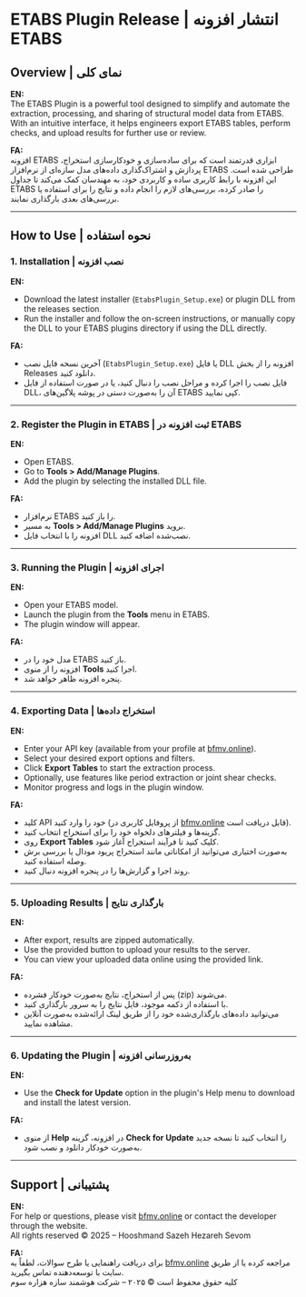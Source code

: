 # ETABS Plugin Release | انتشار افزونه ETABS

## Overview | نمای کلی

**EN:**  
The ETABS Plugin is a powerful tool designed to simplify and automate the extraction, processing, and sharing of structural model data from ETABS. With an intuitive interface, it helps engineers export ETABS tables, perform checks, and upload results for further use or review.

**FA:**  
افزونه ETABS ابزاری قدرتمند است که برای ساده‌سازی و خودکارسازی استخراج، پردازش و اشتراک‌گذاری داده‌های مدل سازه‌ای از نرم‌افزار ETABS طراحی شده است. این افزونه با رابط کاربری ساده و کاربردی خود، به مهندسان کمک می‌کند تا جداول ETABS را صادر کرده، بررسی‌های لازم را انجام داده و نتایج را برای استفاده یا بررسی‌های بعدی بارگذاری نمایند.

---

## How to Use | نحوه استفاده

### 1. Installation | نصب افزونه

**EN:**  
- Download the latest installer (`EtabsPlugin_Setup.exe`) or plugin DLL from the releases section.  
- Run the installer and follow the on-screen instructions, or manually copy the DLL to your ETABS plugins directory if using the DLL directly.

**FA:**  
- آخرین نسخه فایل نصب (`EtabsPlugin_Setup.exe`) یا فایل DLL افزونه را از بخش Releases دانلود کنید.  
- فایل نصب را اجرا کرده و مراحل نصب را دنبال کنید، یا در صورت استفاده از فایل DLL، آن را به‌صورت دستی در پوشه پلاگین‌های ETABS کپی نمایید.

---

### 2. Register the Plugin in ETABS | ثبت افزونه در ETABS

**EN:**  
- Open ETABS.  
- Go to **Tools > Add/Manage Plugins**.  
- Add the plugin by selecting the installed DLL file.

**FA:**  
- نرم‌افزار ETABS را باز کنید.  
- به مسیر **Tools > Add/Manage Plugins** بروید.  
- افزونه را با انتخاب فایل DLL نصب‌شده اضافه کنید.

---

### 3. Running the Plugin | اجرای افزونه

**EN:**  
- Open your ETABS model.  
- Launch the plugin from the **Tools** menu in ETABS.  
- The plugin window will appear.

**FA:**  
- مدل خود را در ETABS باز کنید.  
- افزونه را از منوی **Tools** اجرا کنید.  
- پنجره افزونه ظاهر خواهد شد.

---

### 4. Exporting Data | استخراج داده‌ها

**EN:**  
- Enter your API key (available from your profile at [bfmv.online](https://bfmv.online/profile)).  
- Select your desired export options and filters.  
- Click **Export Tables** to start the extraction process.  
- Optionally, use features like period extraction or joint shear checks.  
- Monitor progress and logs in the plugin window.

**FA:**  
- کلید API خود را وارد کنید (از پروفایل کاربری در [bfmv.online](https://bfmv.online/profile) قابل دریافت است).  
- گزینه‌ها و فیلترهای دلخواه خود را برای استخراج انتخاب کنید.  
- روی **Export Tables** کلیک کنید تا فرآیند استخراج آغاز شود.  
- به‌صورت اختیاری می‌توانید از امکاناتی مانند استخراج پریود مودال یا بررسی برش وصله استفاده کنید.  
- روند اجرا و گزارش‌ها را در پنجره افزونه دنبال کنید.

---

### 5. Uploading Results | بارگذاری نتایج

**EN:**  
- After export, results are zipped automatically.  
- Use the provided button to upload your results to the server.  
- You can view your uploaded data online using the provided link.

**FA:**  
- پس از استخراج، نتایج به‌صورت خودکار فشرده (zip) می‌شوند.  
- با استفاده از دکمه موجود، فایل نتایج را به سرور بارگذاری کنید.  
- می‌توانید داده‌های بارگذاری‌شده خود را از طریق لینک ارائه‌شده به‌صورت آنلاین مشاهده نمایید.

---

### 6. Updating the Plugin | به‌روزرسانی افزونه

**EN:**  
- Use the **Check for Update** option in the plugin's Help menu to download and install the latest version.

**FA:**  
- از منوی **Help** در افزونه، گزینه **Check for Update** را انتخاب کنید تا نسخه جدید به‌صورت خودکار دانلود و نصب شود.

---

## Support | پشتیبانی

**EN:**  
For help or questions, please visit [bfmv.online](https://bfmv.online) or contact the developer through the website.  
All rights reserved © 2025 – Hooshmand Sazeh Hezareh Sevom

**FA:**  
برای دریافت راهنمایی یا طرح سوالات، لطفاً به [bfmv.online](https://bfmv.online) مراجعه کرده یا از طریق سایت با توسعه‌دهنده تماس بگیرید.  
کلیه حقوق محفوظ است © ۲۰۲۵ – شرکت هوشمند سازه هزاره سوم
